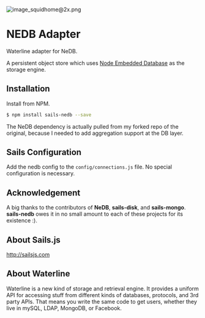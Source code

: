 ![image_squidhome@2x.png](http://i.imgur.com/RIvu9.png)

# NEDB Adapter

Waterline adapter for NeDB.

A persistent object store which uses [Node Embedded Database](https://github.com/louischatriot/nedb) as the storage engine.

## Installation

Install from NPM.

```bash
$ npm install sails-nedb --save
```

The NeDB dependency is actually pulled from my forked repo of the original, because I needed to add aggregation support at the DB layer.

## Sails Configuration

Add the nedb config to the `config/connections.js` file.
No special configuration is necessary.

## Acknowledgement

A big thanks to the contributors of **NeDB**, **sails-disk**, and **sails-mongo**. **sails-nedb** owes it in no small amount to each of these projects for its existence :).

## About Sails.js
http://sailsjs.com

## About Waterline
Waterline is a new kind of storage and retrieval engine.  It provides a uniform API for accessing stuff from different kinds of databases, protocols, and 3rd party APIs.  That means you write the same code to get users, whether they live in mySQL, LDAP, MongoDB, or Facebook.
